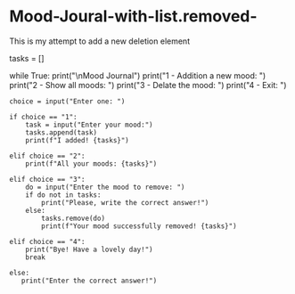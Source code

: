 # Mood-Joural-with-list.removed-
This is my attempt to add a new deletion element

tasks = []

while True:
    print("\nMood Journal")
    print("1 - Addition a new mood: ")
    print("2 - Show all moods: ")
    print("3 - Delate the mood: ")
    print("4 - Exit: ")
    
    choice = input("Enter one: ")
    
    if choice == "1":
        task = input("Enter your mood:")
        tasks.append(task)
        print(f"I added! {tasks}")
        
    elif choice == "2":
        print(f"All your moods: {tasks}")
        
    elif choice == "3":
        do = input("Enter the mood to remove: ")
        if do not in tasks:
            print("Please, write the correct answer!")
        else:
            tasks.remove(do)
            print(f"Your mood successfully removed! {tasks}")
            
    elif choice == "4":
        print("Bye! Have a lovely day!")
        break
    
    else:
       print("Enter the correсt answer!")
